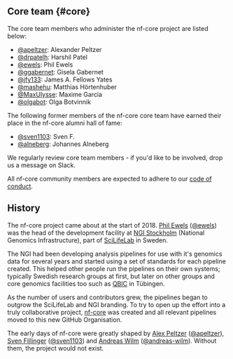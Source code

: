 ## Core team {#core}
The core team members who administer the nf-core project are listed below:

* [@apeltzer](https://github.com/apeltzer): Alexander Peltzer
* [@drpatelh](https://github.com/drpatelh): Harshil Patel
* [@ewels](https://github.com/ewels): Phil Ewels
* [@ggabernet](https://github.com/ggabernet): Gisela Gabernet
* [@jfy133](https://github.com/ggabernet): James A. Fellows Yates
* [@mashehu](https://github.com/ggabernet): Matthias Hörtenhuber
* [@MaxUlysse](https://github.com/MaxUlysse): Maxime Garcia
* [@olgabot](https://github.com/olgabot): Olga Botvinnik

The following former members of the nf-core core team have earned their place in
the nf-core alumni hall of fame:

* [@sven1103](https://github.com/sven1103): Sven F.
* [@alneberg](https://github.com/alneberg): Johannes Alneberg

We regularly review core team members - if you'd like to be involved, drop us a message on Slack.

All nf-core community members are expected to adhere to our [code of conduct](/code_of_conduct).

## History
The nf-core project came about at the start of 2018. [Phil Ewels](http://phil.ewels.co.uk/) ([@ewels](https://github.com/ewels/)) was the head of the development facility at [NGI Stockholm](https://ngisweden.scilifelab.se/) (National Genomics Infrastructure), part of [SciLifeLab](https://www.scilifelab.se/) in Sweden.

The NGI had been developing analysis pipelines for use with it's genomics data for several years and started using a set of standards for each pipeline created. This helped other people run the pipelines on their own systems; typically Swedish research groups at first, but later on other groups and core genomics facilities too such as [QBIC](http://qbic.life/) in Tübingen.

As the number of users and contributors grew, the pipelines began to outgrow the SciLifeLab and NGI branding. To try to open up the effort into a truly collaborative project, [nf-core](https://github.com/nf-core) was created and all relevant pipelines moved to this new GitHub Organisation.

The early days of nf-core were greatly shaped by [Alex Peltzer](https://apeltzer.github.io/) ([@apeltzer](https://github.com/apeltzer/)), [Sven Fillinger](https://uni-tuebingen.de/en/research/research-infrastructure/quantitative-biology-center-qbic/team0/sven-fillinger/) ([@sven1103](https://github.com/sven1103/)) and [Andreas Wilm](https://andreas-wilm.github.io/) ([@andreas-wilm](https://github.com/andreas-wilm/)).
Without them, the project would not exist.
